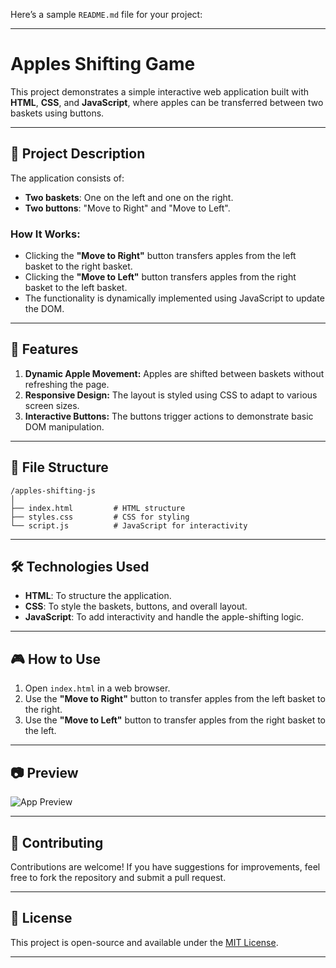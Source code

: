 Here’s a sample `README.md` file for your project:

---

# Apples Shifting Game

This project demonstrates a simple interactive web application built with **HTML**, **CSS**, and **JavaScript**, where apples can be transferred between two baskets using buttons.

---

## 📝 **Project Description**

The application consists of:
- **Two baskets**: One on the left and one on the right.
- **Two buttons**: "Move to Right" and "Move to Left".

### **How It Works:**
- Clicking the **"Move to Right"** button transfers apples from the left basket to the right basket.
- Clicking the **"Move to Left"** button transfers apples from the right basket to the left basket.
- The functionality is dynamically implemented using JavaScript to update the DOM.

---

## 🚀 **Features**

1. **Dynamic Apple Movement:** Apples are shifted between baskets without refreshing the page.
2. **Responsive Design:** The layout is styled using CSS to adapt to various screen sizes.
3. **Interactive Buttons:** The buttons trigger actions to demonstrate basic DOM manipulation.

---

## 📂 **File Structure**

```
/apples-shifting-js
│
├── index.html         # HTML structure
├── styles.css         # CSS for styling
└── script.js          # JavaScript for interactivity
```

---

## 🛠️ **Technologies Used**

- **HTML**: To structure the application.
- **CSS**: To style the baskets, buttons, and overall layout.
- **JavaScript**: To add interactivity and handle the apple-shifting logic.

---

## 🎮 **How to Use**

1. Open `index.html` in a web browser.
2. Use the **"Move to Right"** button to transfer apples from the left basket to the right.
3. Use the **"Move to Left"** button to transfer apples from the right basket to the left.

---

## 📷 **Preview**

![App Preview](https://via.placeholder.com/800x400?text=Add+Screenshot+Here)

---

## 🤝 **Contributing**

Contributions are welcome! If you have suggestions for improvements, feel free to fork the repository and submit a pull request.

---

## 📝 **License**

This project is open-source and available under the [MIT License](LICENSE).

---
